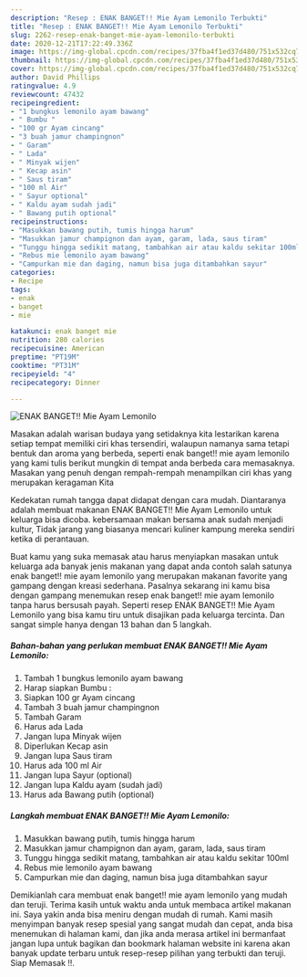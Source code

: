 ```yaml
---
description: "Resep : ENAK BANGET!! Mie Ayam Lemonilo Terbukti"
title: "Resep : ENAK BANGET!! Mie Ayam Lemonilo Terbukti"
slug: 2262-resep-enak-banget-mie-ayam-lemonilo-terbukti
date: 2020-12-21T17:22:49.336Z
image: https://img-global.cpcdn.com/recipes/37fba4f1ed37d480/751x532cq70/enak-banget-mie-ayam-lemonilo-foto-resep-utama.jpg
thumbnail: https://img-global.cpcdn.com/recipes/37fba4f1ed37d480/751x532cq70/enak-banget-mie-ayam-lemonilo-foto-resep-utama.jpg
cover: https://img-global.cpcdn.com/recipes/37fba4f1ed37d480/751x532cq70/enak-banget-mie-ayam-lemonilo-foto-resep-utama.jpg
author: David Phillips
ratingvalue: 4.9
reviewcount: 47432
recipeingredient:
- "1 bungkus lemonilo ayam bawang"
- " Bumbu "
- "100 gr Ayam cincang"
- "3 buah jamur champingnon"
- " Garam"
- " Lada"
- " Minyak wijen"
- " Kecap asin"
- " Saus tiram"
- "100 ml Air"
- " Sayur optional"
- " Kaldu ayam sudah jadi"
- " Bawang putih optional"
recipeinstructions:
- "Masukkan bawang putih, tumis hingga harum"
- "Masukkan jamur champignon dan ayam, garam, lada, saus tiram"
- "Tunggu hingga sedikit matang, tambahkan air atau kaldu sekitar 100ml"
- "Rebus mie lemonilo ayam bawang"
- "Campurkan mie dan daging, namun bisa juga ditambahkan sayur"
categories:
- Recipe
tags:
- enak
- banget
- mie

katakunci: enak banget mie 
nutrition: 280 calories
recipecuisine: American
preptime: "PT19M"
cooktime: "PT31M"
recipeyield: "4"
recipecategory: Dinner

---
```



![ENAK BANGET!! Mie Ayam Lemonilo](https://img-global.cpcdn.com/recipes/37fba4f1ed37d480/751x532cq70/enak-banget-mie-ayam-lemonilo-foto-resep-utama.jpg)

Masakan adalah warisan budaya yang setidaknya kita lestarikan karena setiap tempat memiliki ciri khas tersendiri, walaupun namanya sama tetapi bentuk dan aroma yang berbeda, seperti enak banget!! mie ayam lemonilo yang kami tulis berikut mungkin di tempat anda berbeda cara memasaknya. Masakan yang penuh dengan rempah-rempah menampilkan ciri khas yang merupakan keragaman Kita

Kedekatan rumah tangga dapat didapat dengan cara mudah. Diantaranya adalah membuat makanan ENAK BANGET!! Mie Ayam Lemonilo untuk keluarga bisa dicoba. kebersamaan makan bersama anak sudah menjadi kultur, Tidak jarang yang biasanya mencari kuliner kampung mereka sendiri ketika di perantauan.



Buat kamu yang suka memasak atau harus menyiapkan masakan untuk keluarga ada banyak jenis makanan yang dapat anda contoh salah satunya enak banget!! mie ayam lemonilo yang merupakan makanan favorite yang gampang dengan kreasi sederhana. Pasalnya sekarang ini kamu bisa dengan gampang menemukan resep enak banget!! mie ayam lemonilo tanpa harus bersusah payah.
Seperti resep ENAK BANGET!! Mie Ayam Lemonilo yang bisa kamu tiru untuk disajikan pada keluarga tercinta. Dan sangat simple hanya dengan 13 bahan dan 5 langkah.


<!--inarticleads1-->

##### Bahan-bahan yang perlukan membuat ENAK BANGET!! Mie Ayam Lemonilo:

1. Tambah 1 bungkus lemonilo ayam bawang
1. Harap siapkan  Bumbu :
1. Siapkan 100 gr Ayam cincang
1. Tambah 3 buah jamur champingnon
1. Tambah  Garam
1. Harus ada  Lada
1. Jangan lupa  Minyak wijen
1. Diperlukan  Kecap asin
1. Jangan lupa  Saus tiram
1. Harus ada 100 ml Air
1. Jangan lupa  Sayur (optional)
1. Jangan lupa  Kaldu ayam (sudah jadi)
1. Harus ada  Bawang putih (optional)




<!--inarticleads2-->

##### Langkah membuat  ENAK BANGET!! Mie Ayam Lemonilo:

1. Masukkan bawang putih, tumis hingga harum
1. Masukkan jamur champignon dan ayam, garam, lada, saus tiram
1. Tunggu hingga sedikit matang, tambahkan air atau kaldu sekitar 100ml
1. Rebus mie lemonilo ayam bawang
1. Campurkan mie dan daging, namun bisa juga ditambahkan sayur




Demikianlah cara membuat enak banget!! mie ayam lemonilo yang mudah dan teruji. Terima kasih untuk waktu anda untuk membaca artikel makanan ini. Saya yakin anda bisa meniru dengan mudah di rumah. Kami masih menyimpan banyak resep spesial yang sangat mudah dan cepat, anda bisa menemukan di halaman kami, dan jika anda merasa artikel ini bermanfaat jangan lupa untuk bagikan dan bookmark halaman website ini karena akan banyak update terbaru untuk resep-resep pilihan yang terbukti dan teruji. Siap Memasak !!. 
